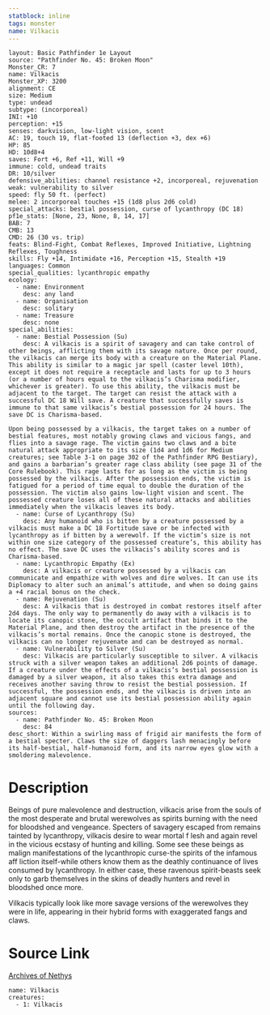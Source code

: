 ```yaml
---
statblock: inline
tags: monster
name: Vilkacis
---
```

```statblock
layout: Basic Pathfinder 1e Layout
source: "Pathfinder No. 45: Broken Moon"
Monster_CR: 7
name: Vilkacis
Monster_XP: 3200
alignment: CE
size: Medium
type: undead
subtype: (incorporeal)
INI: +10
perception: +15
senses: darkvision, low-light vision, scent
AC: 19, touch 19, flat-footed 13 (deflection +3, dex +6)
HP: 85
HD: 10d8+4
saves: Fort +6, Ref +11, Will +9
immune: cold, undead traits
DR: 10/silver
defensive_abilities: channel resistance +2, incorporeal, rejuvenation
weak: vulnerability to silver
speed: fly 50 ft. (perfect)
melee: 2 incorporeal touches +15 (1d8 plus 2d6 cold)
special_attacks: bestial possession, curse of lycanthropy (DC 18)
pf1e_stats: [None, 23, None, 8, 14, 17]
BAB: 7
CMB: 13
CMD: 26 (30 vs. trip)
feats: Blind-Fight, Combat Reflexes, Improved Initiative, Lightning Reflexes, Toughness
skills: Fly +14, Intimidate +16, Perception +15, Stealth +19
languages: Common
special_qualities: lycanthropic empathy
ecology:
  - name: Environment
    desc: any land
  - name: Organisation
    desc: solitary
  - name: Treasure
    desc: none
special_abilities:
  - name: Bestial Possession (Su)
    desc: A vilkacis is a spirit of savagery and can take control of other beings, afflicting them with its savage nature. Once per round, the vilkacis can merge its body with a creature on the Material Plane. This ability is similar to a magic jar spell (caster level 10th), except it does not require a receptacle and lasts for up to 3 hours (or a number of hours equal to the vilkacis’s Charisma modifier, whichever is greater). To use this ability, the vilkacis must be adjacent to the target. The target can resist the attack with a successful DC 18 Will save. A creature that successfully saves is immune to that same vilkacis’s bestial possession for 24 hours. The save DC is Charisma-based.

Upon being possessed by a vilkacis, the target takes on a number of bestial features, most notably growing claws and vicious fangs, and flies into a savage rage. The victim gains two claws and a bite natural attack appropriate to its size (1d4 and 1d6 for Medium creatures; see Table 3-1 on page 302 of the Pathfinder RPG Bestiary), and gains a barbarian’s greater rage class ability (see page 31 of the Core Rulebook). This rage lasts for as long as the victim is being possessed by the vilkacis. After the possession ends, the victim is fatigued for a period of time equal to double the duration of the possession. The victim also gains low-light vision and scent. The possessed creature loses all of these natural attacks and abilities immediately when the vilkacis leaves its body.
  - name: Curse of Lycanthropy (Su)
    desc: Any humanoid who is bitten by a creature possessed by a vilkacis must make a DC 18 Fortitude save or be infected with lycanthropy as if bitten by a werewolf. If the victim’s size is not within one size category of the possessed creature’s, this ability has no effect. The save DC uses the vilkacis’s ability scores and is Charisma-based.
  - name: Lycanthropic Empathy (Ex)
    desc: A vilkacis or creature possessed by a vilkacis can communicate and empathize with wolves and dire wolves. It can use its Diplomacy to alter such an animal’s attitude, and when so doing gains a +4 racial bonus on the check.
  - name: Rejuvenation (Su)
    desc: A vilkacis that is destroyed in combat restores itself after 2d4 days. The only way to permanently do away with a vilkacis is to locate its canopic stone, the occult artifact that binds it to the Material Plane, and then destroy the artifact in the presence of the vilkacis’s mortal remains. Once the canopic stone is destroyed, the vilkacis can no longer rejuvenate and can be destroyed as normal.
  - name: Vulnerability to Silver (Su)
    desc: Vilkacis are particularly susceptible to silver. A vilkacis struck with a silver weapon takes an additional 2d6 points of damage. If a creature under the effects of a vilkacis’s bestial possession is damaged by a silver weapon, it also takes this extra damage and receives another saving throw to resist the bestial possession. If successful, the possession ends, and the vilkacis is driven into an adjacent square and cannot use its bestial possession ability again until the following day.
sources:
  - name: Pathfinder No. 45: Broken Moon
    desc: 84
desc_short: Within a swirling mass of frigid air manifests the form of a bestial specter. Claws the size of daggers lash menacingly before its half-bestial, half-humanoid form, and its narrow eyes glow with a smoldering malevolence.
```
# Description
Beings of pure malevolence and destruction, vilkacis arise from the souls of the most desperate and brutal werewolves as spirits burning with the need for bloodshed and vengeance. Specters of savagery escaped from remains tainted by lycanthropy, vilkacis desire to wear mortal f lesh and again revel in the vicious ecstasy of hunting and killing. Some see these beings as malign manifestations of the lycanthropic curse-the spirits of the infamous aff liction itself-while others know them as the deathly continuance of lives consumed by lycanthropy. In either case, these ravenous spirit-beasts seek only to garb themselves in the skins of deadly hunters and revel in bloodshed once more.

Vilkacis typically look like more savage versions of the werewolves they were in life, appearing in their hybrid forms with exaggerated fangs and claws.
# Source Link
[Archives of Nethys](https://aonprd.com/MonsterDisplay.aspx?ItemName=Vilkacis)
```encounter-table
name: Vilkacis
creatures:
  - 1: Vilkacis
```
